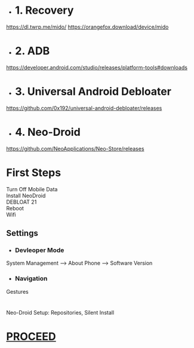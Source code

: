 - # 1. Recovery
https://dl.twrp.me/mido/
https://orangefox.download/device/mido

- # 2. ADB
https://developer.android.com/studio/releases/platform-tools#downloads

- # 3. Universal Android Debloater
https://github.com/0x192/universal-android-debloater/releases

- # 4. Neo-Droid
https://github.com/NeoApplications/Neo-Store/releases

# First Steps

Turn Off Mobile Data<br>
Install NeoDroid<br>
DEBLOAT 21<br>
Reboot<br>
Wifi<br>

## Settings

- ### Devleoper Mode

System Management --> About Phone --> Software Version

- ### Navigation

Gestures
# 

Neo-Droid Setup: Repositories, Silent Install<br>

# [PROCEED](https://github.com/Hooke012/OmniGuides/blob/main/Software/Android.md)
